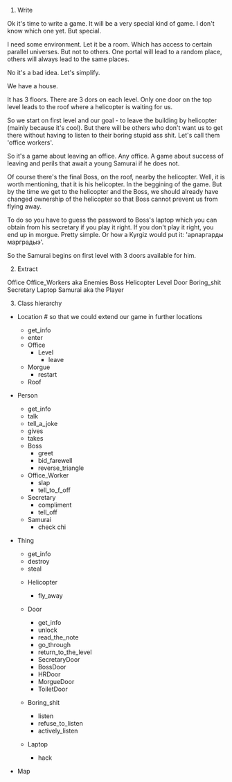 1. Write

Ok it's time to write a game. It will be a very special kind of game. 
I don't know which one yet. But special. 

I need some environment. 
Let it be a room. Which has access to certain parallel universes. But
not to others. One portal will lead to a random place, others will always
lead to the same places. 

No it's a bad idea. Let's simplify. 

We have a house. 

It has 3 floors. There are 3 dors on each level. Only one door on the top 
level leads to the roof where a helicopter is waiting for us. 

So we start on first level and our goal - to leave the building by 
helicopter (mainly because it's cool). But there will be others who don't 
want us to get there without having to listen to their boring stupid ass shit. 
Let's call them 'office workers'. 

So it's a game about leaving an office. Any office. A game about success of 
leaving and perils that await a young Samurai if he does not. 

Of course there's the final Boss, on the roof, nearby the helicopter. Well, it
is worth mentioning, that it is his helicopter. In the beggining of the game. 
But by the time we get to the helicopter and the Boss, we should already have 
changed ownership of the helicopter so that Boss cannot prevent us from flying
away.

To do so you have to guess the password to Boss's laptop which you can obtain
from his secretary if you play it right. If you don't play it right, you end up
in morgue. Pretty simple. Or how a Kyrgiz would put it: 'арларгарды марградыэ'.

So the Samurai begins on first level with 3 doors available for him.


2. Extract 

Office
Office_Workers aka Enemies
Boss
Helicopter
Level
Door
Boring_shit
Secretary
Laptop
Samurai aka the Player

3. Class hierarchy 

* Location  # so that we could extend our game in further locations
    - get_info
    - enter
    * Office
        * Level 
            - leave
    * Morgue
        - restart
    * Roof
* Person
    - get_info
    - talk
    - tell_a_joke
    - gives
    - takes
    * Boss
        - greet
        - bid_farewell
        - reverse_triangle 
    * Office_Worker
        - slap
        - tell_to_f_off
    * Secretary
        - compliment
        - tell_off
    * Samurai
        - check chi 
* Thing
    - get_info
    - destroy
    - steal
    * Helicopter
        - fly_away
    * Door
        - get_info
        - unlock
        - read_the_note
        - go_through
        - return_to_the_level

        * SecretaryDoor
        * BossDoor
        * HRDoor
        * MorgueDoor
        * ToiletDoor
    * Boring_shit
        - listen
        - refuse_to_listen
        - actively_listen
    * Laptop
        - hack

* Map

